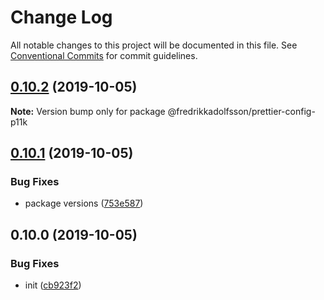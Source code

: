 # Change Log

All notable changes to this project will be documented in this file.
See [Conventional Commits](https://conventionalcommits.org) for commit guidelines.

## [0.10.2](https://github.com/fredrikkadolfsson/p11k/compare/@fredrikkadolfsson/prettier-config-p11k@0.10.1...@fredrikkadolfsson/prettier-config-p11k@0.10.2) (2019-10-05)

**Note:** Version bump only for package @fredrikkadolfsson/prettier-config-p11k





## [0.10.1](https://github.com/fredrikkadolfsson/p11k/compare/@fredrikkadolfsson/prettier-config-p11k@0.0.1...@fredrikkadolfsson/prettier-config-p11k@0.10.1) (2019-10-05)


### Bug Fixes

* package versions ([753e587](https://github.com/fredrikkadolfsson/p11k/commit/753e587))





## 0.10.0 (2019-10-05)


### Bug Fixes

* init ([cb923f2](https://github.com/fredrikkadolfsson/p11k/commit/cb923f2))
